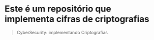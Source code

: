 # Este é um repositório que implementa cifras de criptografias
> CyberSecurity: implementando Criptografias
